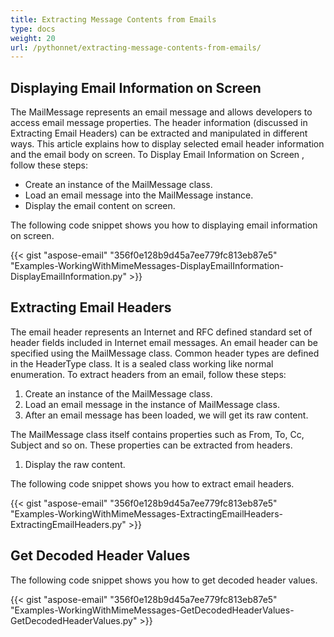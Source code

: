 ```yaml
---
title: Extracting Message Contents from Emails
type: docs
weight: 20
url: /pythonnet/extracting-message-contents-from-emails/
---
```



## **Displaying Email Information on Screen**
The MailMessage represents an email message and allows developers to access email message properties. The header information (discussed in Extracting Email Headers) can be extracted and manipulated in different ways. This article explains how to display selected email header information and the email body on screen. To Display Email Information on Screen , follow these steps:

- Create an instance of the MailMessage class.
- Load an email message into the MailMessage instance.
- Display the email content on screen.

The following code snippet shows you how to displaying email information on screen.



{{< gist "aspose-email" "356f0e128b9d45a7ee779fc813eb87e5" "Examples-WorkingWithMimeMessages-DisplayEmailInformation-DisplayEmailInformation.py" >}}
## **Extracting Email Headers**
The email header represents an Internet and RFC defined standard set of header fields included in Internet email messages. An email header can be specified using the MailMessage class. Common header types are defined in the HeaderType class. It is a sealed class working like normal enumeration. To extract headers from an email, follow these steps:

1. Create an instance of the MailMessage class.
1. Load an email message in the instance of MailMessage class.
1. After an email message has been loaded, we will get its raw content.

The MailMessage class itself contains properties such as From, To, Cc, Subject and so on. These properties can be extracted from headers.

1. Display the raw content.

The following code snippet shows you how to extract email headers.



{{< gist "aspose-email" "356f0e128b9d45a7ee779fc813eb87e5" "Examples-WorkingWithMimeMessages-ExtractingEmailHeaders-ExtractingEmailHeaders.py" >}}
## **Get Decoded Header Values**
The following code snippet shows you how to get decoded header values.



{{< gist "aspose-email" "356f0e128b9d45a7ee779fc813eb87e5" "Examples-WorkingWithMimeMessages-GetDecodedHeaderValues-GetDecodedHeaderValues.py" >}}
